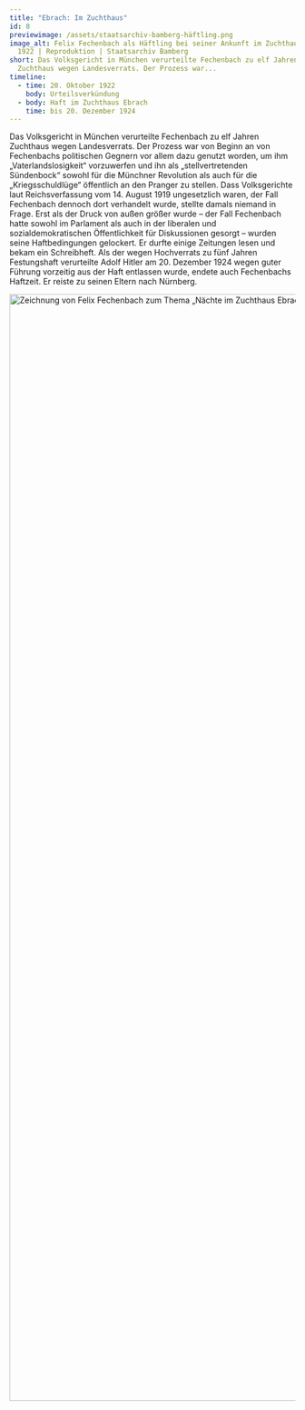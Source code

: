 ```yaml
---
title: "Ebrach: Im Zuchthaus"
id: 8
previewimage: /assets/staatsarchiv-bamberg-häftling.png
image_alt: Felix Fechenbach als Häftling bei seiner Ankunft im Zuchthaus Ebrach,
  1922 | Reproduktion | Staatsarchiv Bamberg
short: Das Volksgericht in München verurteilte Fechenbach zu elf Jahren
  Zuchthaus wegen Landesverrats. Der Prozess war...
timeline:
  - time: 20. Oktober 1922
    body: Urteilsverkündung
  - body: Haft im Zuchthaus Ebrach
    time: bis 20. Dezember 1924
---
```

Das Volksgericht in München verurteilte Fechenbach zu elf Jahren Zuchthaus wegen Landesverrats. Der Prozess war von Beginn an von Fechenbachs politischen Gegnern vor allem dazu genutzt worden, um ihm „Vaterlandslosigkeit“ vorzuwerfen und ihn als „stellvertretenden Sündenbock“ sowohl für die Münchner Revolution als auch für die „Kriegsschuldlüge“ öffentlich an den Pranger zu stellen. Dass Volksgerichte laut Reichsverfassung vom 14. August 1919 ungesetzlich waren, der Fall Fechenbach dennoch dort verhandelt wurde, stellte damals niemand in Frage. Erst als der Druck von außen größer wurde – der Fall Fechenbach hatte sowohl im Parlament als auch in der liberalen und sozialdemokratischen Öffentlichkeit für Diskussionen gesorgt – wurden seine Haftbedingungen gelockert. Er durfte einige Zeitungen lesen und bekam ein Schreibheft. Als der wegen Hochverrats zu fünf Jahren Festungshaft verurteilte Adolf Hitler am 20. Dezember 1924 wegen guter Führung vorzeitig aus der Haft entlassen wurde, endete auch Fechenbachs Haftzeit. Er reiste zu seinen Eltern nach Nürnberg.

<Image src='/assets/naechte-im-zuchthaus-ebrach.jpg' alt='Zeichnung von Felix Fechenbach zum Thema „Nächte im Zuchthaus Ebrach“ | Reproduktion | Felix Fechenbach: Im Haus der Freudlosen. Berlin 1925.' width='1285' height='1948' />


